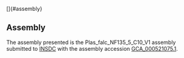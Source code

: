[]{#assembly}

Assembly
--------

The assembly presented is the Plas\_falc\_NF135\_5\_C10\_V1 assembly
submitted to [INSDC](http://www.insdc.org) with the assembly accession
[GCA\_000521075.1](http://www.ebi.ac.uk/ena/data/view/GCA_000521075.1).
